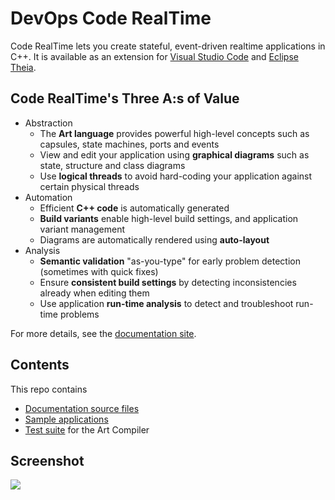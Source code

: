 # DevOps Code RealTime
Code RealTime lets you create stateful, event-driven realtime applications in C++. It is available as an extension for [Visual Studio Code](https://marketplace.visualstudio.com/items?itemName=secure-dev-ops.code-realtime-ce) and [Eclipse Theia](https://open-vsx.org/extension/secure-dev-ops/code-realtime-ce). 

## Code RealTime's Three A:s of Value
- Abstraction
  - The **Art language** provides powerful high-level concepts such as capsules, state machines, ports and events
  - View and edit your application using **graphical diagrams** such as state, structure and class diagrams
  - Use **logical threads** to avoid hard-coding your application against certain physical threads
- Automation
  - Efficient **C++ code** is automatically generated
  - **Build variants** enable high-level build settings, and application variant management
  - Diagrams are automatically rendered using **auto-layout**
- Analysis
  - **Semantic validation** "as-you-type" for early problem detection (sometimes with quick fixes)
  - Ensure **consistent build settings** by detecting inconsistencies already when editing them
  - Use application **run-time analysis** to detect and troubleshoot run-time problems

For more details, see the [documentation site](https://secure-dev-ops.github.io/code-realtime/).

## Contents
This repo contains

* [Documentation source files](docs-sources)
* [Sample applications](art-samples)
* [Test suite](art-comp-test/tests) for the Art Compiler


## Screenshot

![](images/screenshot1.png)






